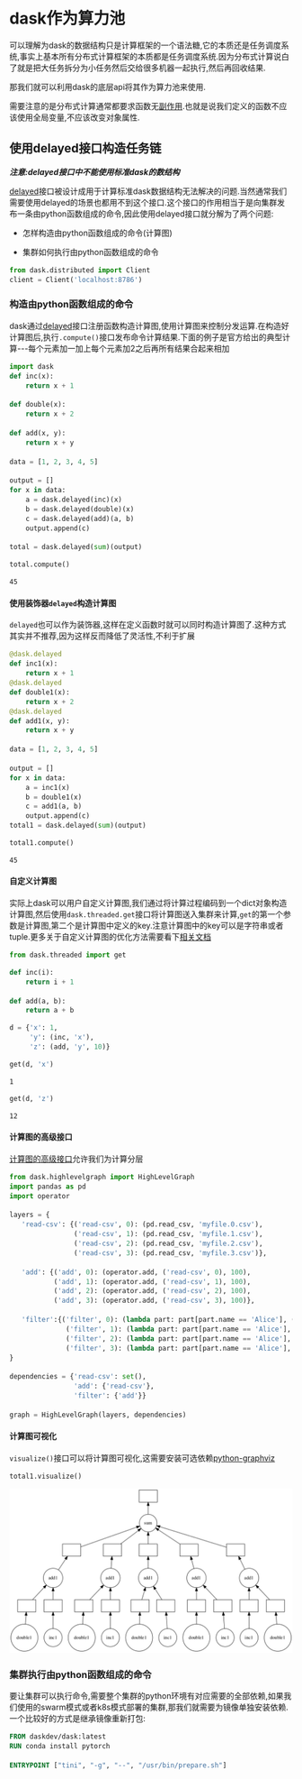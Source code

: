 
# dask作为算力池

可以理解为dask的数据结构只是计算框架的一个语法糖,它的本质还是任务调度系统,事实上基本所有分布式计算框架的本质都是任务调度系统.因为分布式计算说白了就是把大任务拆分为小任务然后交给很多机器一起执行,然后再回收结果.

那我们就可以利用dask的底层api将其作为算力池来使用.

需要注意的是分布式计算通常都要求函数无[副作用](https://baike.baidu.com/item/%E5%87%BD%E6%95%B0%E5%89%AF%E4%BD%9C%E7%94%A8/22723425?fr=aladdin).也就是说我们定义的函数不应该使用全局变量,不应该改变对象属性.

## 使用delayed接口构造任务链

***注意:delayed接口中不能使用标准dask的数结构***

[delayed]()接口被设计成用于计算标准dask数据结构无法解决的问题.当然通常我们需要使用delayed的场景也都用不到这个接口.这个接口的作用相当于是向集群发布一条由python函数组成的命令,因此使用delayed接口就分解为了两个问题:

+ 怎样构造由python函数组成的命令(计算图)

+ 集群如何执行由python函数组成的命令


```python
from dask.distributed import Client
client = Client('localhost:8786') 
```

### 构造由python函数组成的命令


dask通过[delayed](https://docs.dask.org/en/latest/delayed-api.html#)接口注册函数构造计算图,使用计算图来控制分发运算.在构造好计算图后,执行`.compute()`接口发布命令计算结果.下面的例子是官方给出的典型计算---每个元素加一加上每个元素加2之后再所有结果合起来相加


```python
import dask
def inc(x):
    return x + 1

def double(x):
    return x + 2

def add(x, y):
    return x + y

data = [1, 2, 3, 4, 5]

output = []
for x in data:
    a = dask.delayed(inc)(x)
    b = dask.delayed(double)(x)
    c = dask.delayed(add)(a, b)
    output.append(c)

total = dask.delayed(sum)(output)
```


```python
total.compute()
```




    45



#### 使用装饰器`delayed`构造计算图

`delayed`也可以作为装饰器,这样在定义函数时就可以同时构造计算图了.这种方式其实并不推荐,因为这样反而降低了灵活性,不利于扩展


```python
@dask.delayed
def inc1(x):
    return x + 1
@dask.delayed
def double1(x):
    return x + 2
@dask.delayed
def add1(x, y):
    return x + y

data = [1, 2, 3, 4, 5]

output = []
for x in data:
    a = inc1(x)
    b = double1(x)
    c = add1(a, b)
    output.append(c)
total1 = dask.delayed(sum)(output)
```


```python
total1.compute()
```




    45



#### 自定义计算图

实际上dask可以用户自定义计算图,我们通过将计算过程编码到一个dict对象构造计算图,然后使用`dask.threaded.get`接口将计算图送入集群来计算,`get`的第一个参数是计算图,第二个是计算图中定义的key.注意计算图中的key可以是字符串或者tuple.更多关于自定义计算图的优化方法需要看下[相关文档](https://docs.dask.org/en/latest/optimize.html)


```python
from dask.threaded import get
```


```python
def inc(i):
    return i + 1

def add(a, b):
    return a + b
```


```python
d = {'x': 1,
     'y': (inc, 'x'),
     'z': (add, 'y', 10)}
```


```python
get(d, 'x')
```




    1




```python
get(d, 'z')
```




    12



#### 计算图的高级接口

[计算图的高级接口](https://docs.dask.org/en/latest/high-level-graphs.html)允许我们为计算分层


```python
from dask.highlevelgraph import HighLevelGraph
import pandas as pd
import operator

layers = {
   'read-csv': {('read-csv', 0): (pd.read_csv, 'myfile.0.csv'),
                ('read-csv', 1): (pd.read_csv, 'myfile.1.csv'),
                ('read-csv', 2): (pd.read_csv, 'myfile.2.csv'),
                ('read-csv', 3): (pd.read_csv, 'myfile.3.csv')},

   'add': {('add', 0): (operator.add, ('read-csv', 0), 100),
           ('add', 1): (operator.add, ('read-csv', 1), 100),
           ('add', 2): (operator.add, ('read-csv', 2), 100),
           ('add', 3): (operator.add, ('read-csv', 3), 100)},

   'filter':{('filter', 0): (lambda part: part[part.name == 'Alice'], ('add', 0)),
              ('filter', 1): (lambda part: part[part.name == 'Alice'], ('add', 1)),
              ('filter', 2): (lambda part: part[part.name == 'Alice'], ('add', 2)),
              ('filter', 3): (lambda part: part[part.name == 'Alice'], ('add', 3))}
}

dependencies = {'read-csv': set(),
                'add': {'read-csv'},
                'filter': {'add'}}

graph = HighLevelGraph(layers, dependencies)
```

#### 计算图可视化

`visualize()`接口可以将计算图可视化,这需要安装可选依赖[python-graphviz](https://www.graphviz.org/)


```python
total1.visualize()
```




![png](output_18_0.png)



### 集群执行由python函数组成的命令

要让集群可以执行命令,需要整个集群的python环境有对应需要的全部依赖,如果我们使用的swarm模式或者k8s模式部署的集群,那我们就需要为镜像单独安装依赖.一个比较好的方式是继承镜像重新打包:

```dockerfile
FROM daskdev/dask:latest
RUN conda install pytorch

ENTRYPOINT ["tini", "-g", "--", "/usr/bin/prepare.sh"]
```

